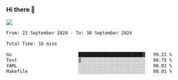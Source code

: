 ### Hi there 👋️

![](https://komarev.com/ghpvc/?username=Loner1024)

<!--START_SECTION:waka-->

```txt
From: 23 September 2024 - To: 30 September 2024

Total Time: 16 mins

Go                         ████████████████████████▓   99.21 %
Text                       ▒░░░░░░░░░░░░░░░░░░░░░░░░   00.75 %
YAML                       ░░░░░░░░░░░░░░░░░░░░░░░░░   00.03 %
Makefile                   ░░░░░░░░░░░░░░░░░░░░░░░░░   00.01 %
```

<!--END_SECTION:waka-->



